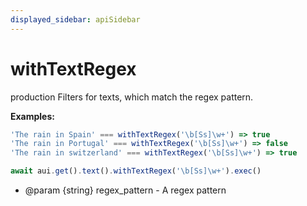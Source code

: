 ```yaml
---
displayed_sidebar: apiSidebar
---
```

# withTextRegex

 <span class="theme-doc-version-badge badge badge--success">production</span> 
Filters for texts, which match the regex pattern.

**Examples:**

```typescript
'The rain in Spain' === withTextRegex('\b[Ss]\w+') => true
'The rain in Portugal' === withTextRegex('\b[Ss]\w+') => false
'The rain in switzerland' === withTextRegex('\b[Ss]\w+') => true

await aui.get().text().withTextRegex('\b[Ss]\w+').exec()
```

   * @param {string} regex_pattern - A regex pattern
